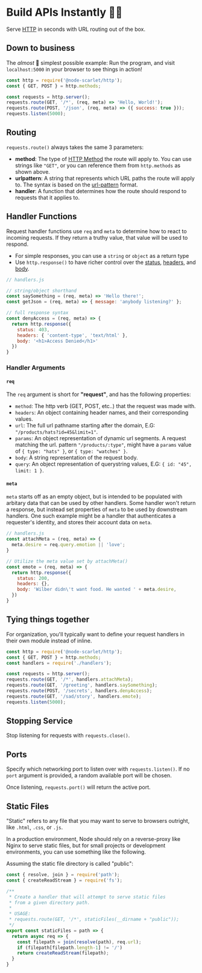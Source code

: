 # Build APIs Instantly 🏋️‍♂️
Serve [HTTP](https://developer.mozilla.org/en-US/docs/Web/HTTP/Messages) in seconds with URL routing out of the box.

## Down to business
The *almost* 👏 simplest possible example:
Run the program, and visit `localhost:5000` in your browser to see things in action!

```javascript
const http = require('@node-scarlet/http');
const { GET, POST } = http.methods;

const requests = http.server();
requests.route(GET, '/*', (req, meta) => 'Hello, World!');
requests.route(POST, '/json', (req, meta) => ({ success: true }));
requests.listen(5000);
```


## Routing
`requests.route()` always takes the same 3 parameters:
* **method**: The type of [HTTP Method](https://developer.mozilla.org/en-US/docs/Web/HTTP/Methods) the route will apply to. You can use strings like `"GET"`, or you can reference them from `http.methods` as shown above.
* **urlpattern**: A string that represents which URL paths the route will apply to. The syntax is based on the [url-pattern](https://www.npmjs.com/package/url-pattern) format.
* **handler**: A function that determines how the route should respond to requests that it applies to.

## Handler Functions
Request handler functions use `req` and `meta` to determine how to react to incoming requests. If they return a truthy value, that value will be used to respond.
* For simple responses, you can use a `string` or `object` as a return type
* Use `http.response()` to have richer control over the [status](https://developer.mozilla.org/en-US/docs/Web/HTTP/Status), [headers](https://developer.mozilla.org/en-US/docs/Web/HTTP/Headers), and [body](https://en.wikipedia.org/wiki/HTTP_message_body).

```javascript
// handlers.js

// string/object shorthand
const saySomething = (req, meta) => 'Hello there!';
const getJson = (req, meta) => { message: 'anybody listening?' };

// full response syntax
const denyAccess = (req, meta) => {
  return http.response({
    status: 403,
    headers: { 'content-type', 'text/html' },
    body: '<h1>Access Denied</h1>'
  })
} 
```
### Handler Arguments
#### `req`
The `req` argument is short for **"request"**, and has the following properties:
* `method`: The http verb (GET, POST, etc..) that the request was made with.
* `headers`: An object containing header names, and their corresponding values.
* `url`: The full url pathname starting after the domain, E.G: `"/products/hats?id=45&limit=1"`.
* `params`: An object representation of dynamic url segments. A request matching the url. pattern `"/products/:type"`, might have a `params` value of `{ type: "hats" }`, or `{ type: "watches" }`.
* `body`: A string representation of the request body.
* `query`: An object representation of querystring values, E.G: `{ id: "45", limit: 1 }`.
#### `meta`
`meta` starts off as an empty object, but is intended to be populated with arbitary data that can be used by other handlers. Some handler won't return a response, but instead set properties of `meta` to be used by downstream handlers. One such example might be a handler that authenticates a requester's identity, and stores their account data on `meta`.

```javascript
// handlers.js
const attachMeta = (req, meta) => {
  meta.desire = req.query.emotion || 'love';
}

// Utilize the meta value set by attachMeta()
const emote = (req, meta) => {
  return http.response({
    status: 200,
    headers: {},
    body: 'Wilber didn\'t want food. He wanted ' + meta.desire,
  })
}
```

## Tying things together
For organization, you'll typically want to define your request handlers in their own module instead of inline.

```javascript
const http = require('@node-scarlet/http');
const { GET, POST } = http.methods;
const handlers = require('./handlers');

const requests = http.server();
requests.route(GET, '/*', handlers.attachMeta);
requests.route(GET, '/greeting', handlers.saySomething);
requests.route(POST, '/secrets', handlers.denyAccess);
requests.route(GET, '/sad/story', handlers.emote);
requests.listen(5000);
```

## Stopping Service
Stop listening for requests with `requests.close()`.

## Ports
Specify which networking port to listen over with `requests.listen()`. If no `port` argument is provided, a random available port will be chosen.

Once listening, `requests.port()` will return the active port.

## Static Files
"Static" refers to any file that you may want to serve to browsers outright, like `.html`, `.css`, or `.js`.

In a production environment, Node should rely on a reverse-proxy like Nginx to serve static files, but for small projects or development environments, you can use something like the following.

Assuming the static file directory is called "public":
```javascript
const { resolve, join } = require('path');
const { createReadStream } = require('fs');

/**
 * Create a handler that will attempt to serve static files
 * from a given directory path.
 * 
 * USAGE:
 * requests.route(GET, '/*', staticFiles(__dirname + "public"));
 */
export const staticFiles = path => {
  return async req => {
    const filepath = join(resolve(path), req.url);
    if (filepath[filepath.length-1] != '/')
    return createReadStream(filepath);
  }
}
```